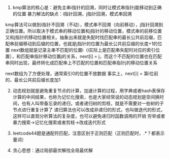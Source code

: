 <!--
 * @Author: your name
 * @Date: 2022-03-16 06:57:36
 * @LastEditTime: 2022-04-25 18:55:07
 * @LastEditors: Please set LastEditors
 * @Description: 打开koroFileHeader查看配置 进行设置: https://github.com/OBKoro1/koro1FileHeader/wiki/%E9%85%8D%E7%BD%AE
 * @FilePath: /fe_interview/算法/算法思想.md
-->
1. kmp算法的核心是：避免主串i指针的回溯，同时让模式串指针j能移动到正确的位置
暴力解法的缺点：i指针回溯，j指针回溯，模式串回溯

kmp算法可以做到i指针不回溯（不动），模式串不回溯（向前移动），j指针回溯到正确位置。所以取决于模式串的移动位置和j指针的移动位置，模式串的前移位置又和j指针的移动位置相关。抽象出来就是失配时找匹配串的最长公共前后缀，匹配串前缀移动到后缀的位置，也就是j指针的位置为最长公共前后缀的长度+1的位置
next数组就是记录主串不匹配的位置i（i实际上是匹配串失配时对应的索引位置），和匹配串指针移动位置j的关系，next[i] = j，而这个不匹配的位置也在匹配串同时出现，最终转化成匹配串上不匹配的位置和匹配串指针j的移动位置关系

next数组为了方便处理，通常索引0的位置不放数据
事实上，next[i] = 第i位前的，最长公共前后缀长度加1

2. 动态规划就是避免重复节点的计算，加速计算的过程，用字典或者hash表保存计算的中间结果，也称为记忆化搜索，也是大家经常说的动态规划是空间换时间，也有人叫带备忘录的递归，或者递归树的剪枝，就是不需要对一些树的子节点进行重复计算了
递归算法也可以改成非递归的形式，也叫做迭代的形式，这样可以直观分析算法的复杂度，也可以避免递归时函数调用的开销
穷举或者暴力搜索->记忆化搜索或者剪枝->改成迭代形式

3. leetcode44题是通配符匹配，注意区别于正则匹配（正则匹配时，.*？都表示量词）

4. 贪心思想：通过局部最优解找全局最优解
